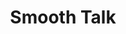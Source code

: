 ---
title: "Smooth Talk"
year: 1985
rating: 4
stars: "★★★★"
rewatched: false
permalink: "smooth-talk"
watched_on: 2023-07-26
---